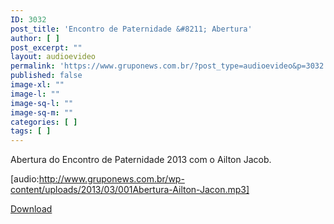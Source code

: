 ```yaml
---
ID: 3032
post_title: 'Encontro de Paternidade &#8211; Abertura'
author: [ ]
post_excerpt: ""
layout: audioevideo
permalink: 'https://www.gruponews.com.br/?post_type=audioevideo&p=3032'
published: false
image-xl: ""
image-l: ""
image-sq-l: ""
image-sq-m: ""
categories: [ ]
tags: [ ]
---
```

Abertura do Encontro de Paternidade 2013 com o Ailton Jacob.

[audio:http://www.gruponews.com.br/wp-content/uploads/2013/03/001Abertura-Ailton-Jacon.mp3]

<a href="http://www.gruponews.com.br/wp-content/uploads/2013/03/001Abertura-Ailton-Jacon.mp3">Download</a>